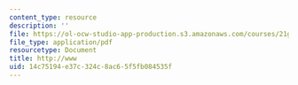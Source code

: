 ```yaml
---
content_type: resource
description: ''
file: https://ol-ocw-studio-app-production.s3.amazonaws.com/courses/21g-114-chinese-vi-streamlined-spring-2005/14c75194e37c324c8ac65f5fb084535f_MIT21G_114S05_4_14j.pdf
file_type: application/pdf
resourcetype: Document
title: http://www
uid: 14c75194-e37c-324c-8ac6-5f5fb084535f
---
```

